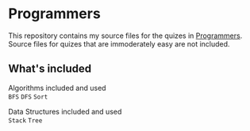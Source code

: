 # Programmers
This repository contains my source files for the quizes in [Programmers](https://programmers.co.kr/).  
Source files for quizes that are immoderately easy are not included.  

## What's included
Algorithms included and used  
`BFS` `DFS` `Sort`
  
Data Structures included and used  
`Stack` `Tree`
